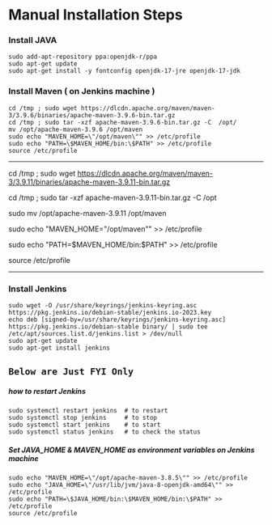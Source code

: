 # Manual Installation Steps 
### Install JAVA
```
sudo add-apt-repository ppa:openjdk-r/ppa
sudo apt-get update
sudo apt-get install -y fontconfig openjdk-17-jre openjdk-17-jdk
```
### Install Maven  ( on Jenkins machine )
```
cd /tmp ; sudo wget https://dlcdn.apache.org/maven/maven-3/3.9.6/binaries/apache-maven-3.9.6-bin.tar.gz
cd /tmp ; sudo tar -xzf apache-maven-3.9.6-bin.tar.gz -C  /opt/
mv /opt/apache-maven-3.9.6 /opt/maven
sudo echo "MAVEN_HOME=\"/opt/maven\"" >> /etc/profile
sudo echo "PATH=\$MAVEN_HOME/bin:\$PATH" >> /etc/profile
source /etc/profile
````
----------------------------------------------------
cd /tmp ; sudo wget https://dlcdn.apache.org/maven/maven-3/3.9.11/binaries/apache-maven-3.9.11-bin.tar.gz

cd /tmp ; sudo tar -xzf apache-maven-3.9.11-bin.tar.gz -C /opt

sudo mv /opt/apache-maven-3.9.11 /opt/maven

sudo echo "MAVEN_HOME=\"/opt/maven\"" >> /etc/profile

sudo echo "PATH=\$MAVEN_HOME/bin:\$PATH" >> /etc/profile

source /etc/profile

--------------------------------------------------------------------------------------

### Install Jenkins
```
sudo wget -O /usr/share/keyrings/jenkins-keyring.asc https://pkg.jenkins.io/debian-stable/jenkins.io-2023.key
echo deb [signed-by=/usr/share/keyrings/jenkins-keyring.asc] https://pkg.jenkins.io/debian-stable binary/ | sudo tee /etc/apt/sources.list.d/jenkins.list > /dev/null
sudo apt-get update
sudo apt-get install jenkins
```

## `Below are Just FYI Only` 

##### how to restart Jenkins 
```
sudo systemctl restart jenkins  # to restart 
sudo systemctl stop jenkins     # to stop 
sudo systemctl start jenkins    # to start 
sudo systemctl status jenkins   # to check the status
```


##### Set JAVA_HOME & MAVEN_HOME as environment variables on Jenkins machine
```
sudo echo "MAVEN_HOME=\"/opt/apache-maven-3.8.5\"" >> /etc/profile
sudo echo "JAVA_HOME=\"/usr/lib/jvm/java-8-openjdk-amd64\"" >> /etc/profile 
sudo echo "PATH=\$JAVA_HOME/bin:\$MAVEN_HOME/bin:\$PATH" >> /etc/profile
source /etc/profile
```

